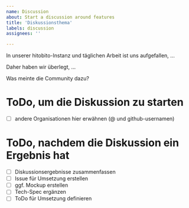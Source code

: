 ```yaml
---
name: Discussion
about: Start a discussion around features
title: 'Diskussionsthema'
labels: discussion
assignees: ''

---
```


In unserer hitobito-Instanz und täglichen Arbeit ist uns aufgefallen, ...

Daher haben wir überlegt, ...

Was meinte die Community dazu?

# ToDo, um die Diskussion zu starten

- [ ] andere Organisationen hier erwähnen (@ und github-usernamen)

# ToDo, nachdem die Diskussion ein Ergebnis hat

- [ ] Diskussionsergebnisse zusammenfassen
- [ ] Issue für Umsetzung erstellen
- [ ] ggf. Mockup erstellen
- [ ] Tech-Spec ergänzen
- [ ] ToDo für Umsetzung definieren
